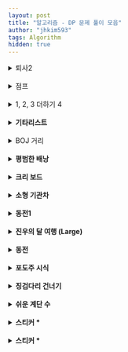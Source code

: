 ```yaml
---
layout: post
title: "알고리즘 - DP 문제 풀이 모음"
author: "jhkim593"
tags: Algorithm
hidden: true
---
```


<details>
<summary>퇴사2</summary>
<div markdown="1">

> [문제 링크](https://www.acmicpc.net/problem/15486)

<br>

### 난이도 : ⭐

dp[i]: i일에 퇴사할 때 얻을 수 있는 최대 금액값을 저장했다.

### 코드
```java
import java.util.*;
import java.io.*;
public class Main {
    public static void main(String[] args) throws IOException {
        BufferedReader bf = new BufferedReader(new InputStreamReader(System.in));

        StringTokenizer stz = new StringTokenizer(bf.readLine());
        int count = Integer.parseInt(stz.nextToken());
        int[] time = new int[count+1];
        int[] fee = new int[count+1];

        int[] dp = new int[count+2];
        for(int i=1; i<=count; i++){
            stz = new StringTokenizer(bf.readLine());
            time[i] = Integer.parseInt(stz.nextToken());
            fee[i] = Integer.parseInt(stz.nextToken());
        }

        for(int i=1; i<=count+1; i++){
            //이전 날 최대 금액이 더 높으면 사용
            dp[i] = Math.max(dp[i-1],dp[i]);

            if(i==count+1) break;
            if(i+time[i]<=count+1){
                dp[i+time[i]] = Math.max(dp[i+time[i]], dp[i]+fee[i]);
            }
        }
        System.out.println(dp[count+1]);

    }
}
```
</div>
</details>


<br>

<details>
<summary>점프</summary>
<div markdown="1">

> [문제 링크](https://www.acmicpc.net/problem/1890)

<br>

### 난이도 : ⭐

dp 2차원 배열 선언 후 각 요소에 접근할 수 있는 경로 수를 저장했다.

### 코드
```java
import java.util.*;
import java.io.*;

public class Main{

    public static void main(String[]args) throws Exception{
        BufferedReader bf = new BufferedReader(new InputStreamReader(System.in));
        StringTokenizer stz = new StringTokenizer(bf.readLine());

        int N = Integer.parseInt(stz.nextToken());
        int[][] arr = new int[N][N];
        long[][] dp = new long[N][N];
        for(int i=0;i<N;i++){
            stz = new StringTokenizer(bf.readLine());
            for(int j=0; j<N;j++){
                arr[i][j] = Integer.parseInt(stz.nextToken());
            }
        }
        dp[0][0] = 1;
        for(int i=0; i<N;i++){
            for(int j=0; j<N; j++){
                int jump = arr[i][j];
                if(jump!=0 && i+jump < N){
                    dp[i+jump][j] = dp[i+jump][j] + dp[i][j];
                }
                if(jump!=0 && j+jump < N){
                    dp[i][j+jump] = dp[i][j+jump] + dp[i][j];
                }
            }
        }
        System.out.println(dp[N-1][N-1]);
    }
}
```
</div>
</details>

<br>

<details>
<summary>1, 2, 3 더하기 4</summary>
<div markdown="1">

> [문제 링크](https://www.acmicpc.net/problem/15989)

<br>

### 난이도 : ⭐⭐

1, 2, 3 합을 구성할 때 순서가 관계 없기 때문에 **오름 차순 정렬**을 한다.  
오름 차순 정렬 했을 때 dp[i][j] 는 j로 끝날 때 i가 만들어지는 경우의 수이다.  
예를 들어 dp[4][2]는 2로 끝날 때 4가되는 경우의 수이다.  

... + 2 와 같은데 ...의 합은 2여야하며 오름 차순 정렬했기 있기 때문에 ...의 끝은 1 또는 2로 끝나야한다.  
식으로 나타내면 dp[4][2] = dp[2][1] + dp[2][2]가 된다.


### 코드
```java
import java.util.*;
import java.io.*;

public class Main{

    public static void main(String[]args) throws Exception{
        BufferedReader bf = new BufferedReader(new InputStreamReader(System.in));
        StringTokenizer stz = new StringTokenizer(bf.readLine());

        int N = Integer.parseInt(stz.nextToken());


        for(int k=0;k<N;k++){
            stz = new StringTokenizer(bf.readLine());

            int n =Integer.parseInt(stz.nextToken());
            //dp 초기값 설정시 예외 발생 방지 위해 n+3
            int [][]dp = new int[n+3][4];

            dp[1][1] = 1;

            dp[2][1] = 1;
            dp[2][2] = 1;

            dp[3][1] = 1;
            dp[3][2] = 1;
            dp[3][3] = 1;
            for(int i=4; i<=n;i++){
                dp[i][1] = dp[i-1][1];
                dp[i][2] = dp[i-2][1] +dp[i-2][2];
                dp[i][3] = dp[i-3][1] +dp[i-3][2] + dp[i-3][3];       
            }
            System.out.println(dp[n][1]+dp[n][2]+dp[n][3]);
        }        
    }
}
```
</div>
</details>

<br>

<details>
<summary><strong>기타리스트</strong></summary>
<div markdown="1">

> [문제 링크](https://www.acmicpc.net/problem/1495)

<br>

### 난이도 : ⭐⭐

각 곡이 볼륨이 줄일건지 늘릴건지 2가지 경우가 있고 최대 곡 수가 50이기 때문에 최대 2<sup>50</sup> 연산이 수행된다. dp 2차원 배열의 값을 저장해 연산 수행을 줄였다.  
dp[i][j]에 i번째 곡이 연주될 때 볼륨 j가되면 1이 저장 되도록했다.

### 코드
```java
import java.util.*;
import java.io.*;

public class Main{

    public static void main(String[]args) throws Exception{
        BufferedReader bf = new BufferedReader(new InputStreamReader(System.in));
        StringTokenizer stz = new StringTokenizer(bf.readLine());

        int n = Integer.parseInt(stz.nextToken());
        int start = Integer.parseInt(stz.nextToken());
        int limit = Integer.parseInt(stz.nextToken());

        int[] arr = new int[n];
        stz = new StringTokenizer(bf.readLine());
        for(int i=0;i<n; i++){
            arr[i] = Integer.parseInt(stz.nextToken());
        }

        int[][]dp = new int[n+1][limit+1];
        dp[0][start]=1;

        for(int i=0;i<n; i++){
            for(int j=0;j<=limit;j++){
                if(dp[i][j]==0) continue;

                if(j+arr[i]<=limit){
                    dp[i+1][j+arr[i]] =1;
                }
                if(j-arr[i]>=0){
                    dp[i+1][j-arr[i]] =1;
                }
            }
        }
       int answer = -1;
        for(int i =0; i<=limit;i++){
            if(dp[n][i]==0) continue;
            if(i> answer) answer = i;
        }
        System.out.print(answer);
    }
}
```
</div>
</details>


<br>

<details>
<summary>BOJ 거리</summary>
<div markdown="1">

> [문제 링크](https://www.acmicpc.net/problem/12026)

<br>

### 난이도 : ⭐⭐
이중 반복문을 돌아 dp[] 1차원 배열에 보도블럭을 밟았을 때 에너지 최솟값을 저장했다.


### 코드
```java
import java.util.*;
import java.io.*;

public class Main{

    public static void main(String[]args) throws Exception{
        BufferedReader bf = new BufferedReader(new InputStreamReader(System.in));
        StringTokenizer stz = new StringTokenizer(bf.readLine());

        int N = Integer.parseInt(stz.nextToken());

        stz = new StringTokenizer(bf.readLine());
        String [] arr= new String[N];
        String roads = stz.nextToken();

        int idx =0;
        for(String road : roads.split("")){
            arr[idx] = road;
            idx++;
        }

        int[] dp = new int[N];

        for(int i=0;i<N-1;i++){
            if(i!=0 && dp[i] ==0) continue;

            for(int j=i+1;j<N;j++){
                if(arr[i].equals("B") && arr[j].equals("O") || arr[i].equals("O") && arr[j].equals("J") || arr[i].equals("J") && arr[j].equals("B")){
                    if(dp[j] == 0) dp[j] = dp[i]+((j-i)*(j-i));
                    dp[j] = Math.min(dp[j],dp[i]+((j-i)*(j-i)));
                }
            }
        }
        int answer = -1;
        if(dp[N-1]!=0) answer = dp[N-1];
        System.out.println(answer);
    }
}
```
</div>
</details>

<br>

<details>
<summary><strong>평범한 배낭</strong></summary>
<div markdown="1">

> [문제 링크](https://www.acmicpc.net/problem/12865)

<br>

### 난이도 : ⭐⭐⭐
dp[i][j] 이차원 배열을 선언했고 i번째 물건까지 고려하고 j무게를 최대로 했을 때 가치의 최대값을 저장했다.
예를들어 dp[3][2]는 3번째 물건까지 고려됐고 최대 무게가 2일 때 가치의 최대값을 나타낸다.
dp[2][2] 와 비교해 크거나 같기 때문에 `dp[i][j]=dp[i-1][j];` 로 초기화를 진행했다.

### 코드
```java
import java.io.*;
import java.util.*;


public class Main {
    public static void main(String[] args) throws IOException {
        BufferedReader br = new BufferedReader(new InputStreamReader(System.in));
        StringTokenizer stz = new StringTokenizer(br.readLine());
        int n = Integer.parseInt(stz.nextToken());
        int limit = Integer.parseInt(stz.nextToken());

        int[][]arr = new int[n+1][2];
        for (int i = 1; i<=n; i++) {
            stz = new StringTokenizer(br.readLine());
            int w = Integer.parseInt(stz.nextToken());
            int v = Integer.parseInt(stz.nextToken());

            arr[i][0] = w;
            arr[i][1] = v;
        }

        int[][]dp = new int[n+1][limit+1];

        for(int i=1;i<=n;i++){
           for(int j=1;j<=limit;j++){
               dp[i][j]=dp[i-1][j];
               if(j-arr[i][0]>=0){
                  dp[i][j]=Math.max(dp[i][j],dp[i-1][j-arr[i][0]]+arr[i][1]);
               }
           }
        }

        System.out.println(dp[n][limit]);
    }
}
```
</div>
</details>


<br>

<details>
<summary><strong>크리 보드</strong></summary>
<div markdown="1">

> [문제 링크](https://www.acmicpc.net/problem/11058)

<br>

### 난이도 : ⭐⭐
4가지 선택지가 있기 때문에 모두 탐색하게되면 최대 4<sup>100</sup> 연산을 수행해야한다.
dp[i] 1차원 배열에 i번 눌렀을 때 출력되는 A의 최대값을 저장한다.  

1번 버튼이 아닌 2, 3, 4버튼으로 A를 출력하기 위해서는
전체 선택 -> 복사 -> 붙여넣기가 모두 수행되어야하기 때문에 최소 3번의 키보드가 더 눌려야한다.
3번 이후부터는 붙여넣기를 통해 출력이 가능하므로

`dp[i+j] = Math.max(dp[i+j] ,dp[i]*(j-1))`이 된다.  

1번 버튼을 통해 화면에 A하나만 출력할 수 있기 때문에 `dp[i+1]= Math.max(dp[i+1],dp[i]+1);`를 추가했다.

### 코드
```java
import java.io.*;
import java.util.*;


public class Main {
    public static void main(String[] args) throws IOException {
        BufferedReader br = new BufferedReader(new InputStreamReader(System.in));
        StringTokenizer stz = new StringTokenizer(br.readLine());
        int n = Integer.parseInt(stz.nextToken());

        long []dp =new long[n+1];
        dp[1] =1;
        for (int i=1; i<n; i++){
            dp[i+1]= Math.max(dp[i+1],dp[i]+1);
            for(int j=3;i+j<=n;j++){
                dp[i+j]=Math.max(dp[i+j],dp[i]*(j-1));
            }
        }
        System.out.print(dp[n]);
    }
}
```
</div>
</details>


<br>

<details>
<summary><strong>소형 기관차</strong></summary>
<div markdown="1">

> [문제 링크](https://www.acmicpc.net/problem/2616)

<br>

### 난이도 : ⭐⭐⭐
소형 기관차가 3대이기 때문에 최대 N<sup>3</sup> 연산을 수행해야한다.

dp[i][j] 2차원 배열을 생성해서 i번쨰 소형 기관차, j번째 객차까지 고려했을 때 최대 손님수를 저장했다.

### 코드
```java
import java.util.*;
import java.io.*;

public class Main{

    public static void main(String[]args) throws Exception{
        BufferedReader bf = new BufferedReader(new InputStreamReader(System.in));
        StringTokenizer stz = new StringTokenizer(bf.readLine());

        int n = Integer.parseInt(stz.nextToken());

        int[] arr = new int[n+1];
        int[] sum = new int[n+1];
        stz = new StringTokenizer(bf.readLine());
        for(int i=1;i<=n; i++){
            int num = Integer.parseInt(stz.nextToken());
            arr[i] = num;
            sum[i] = sum[i-1] + num;
        }

        stz = new StringTokenizer(bf.readLine());
        int limit = Integer.parseInt(stz.nextToken());
        int[][] dp = new int[4][n+1];

        for(int i=1;i<=3;i++){
            for(int j=i*limit; j<=n; j++){
               dp[i][j] = Math.max(dp[i][j-1],dp[i-1][j-limit]+sum[j]-sum[j-limit]);
            }
        }
        System.out.println(dp[3][n]);

    }
}
```
</div>
</details>


<br>

<details>
<summary><strong>동전1</strong></summary>
<div markdown="1">

> [문제 링크](https://www.acmicpc.net/problem/2293)

<br>

### 난이도 : ⭐⭐⭐
dp 배열을 선언하고 dp[i] i금액으로 만들 수 있는 경우의 수를 1번 동전부터 누적함

### 코드
```java
import java.util.*;
import java.io.*;

public class Main {
    static int n,k;
    public static void main(String[] args) throws IOException {
        BufferedReader bf = new BufferedReader(new InputStreamReader(System.in));
        StringTokenizer stz = new StringTokenizer(bf.readLine());

        n = Integer.parseInt(stz.nextToken());
        k = Integer.parseInt(stz.nextToken());
        int []dp = new int[k+1];
        int [] arr = new int[n+1];

        for(int i=1;i<=n; i++){
            stz = new StringTokenizer(bf.readLine());
            arr[i] = Integer.parseInt(stz.nextToken());
        }

        dp[0] = 1;
        for(int i=1; i<=n; i++){
            int num = arr[i];
            for(int j=num; j<=k; j++){
                dp[j] = dp[j]+dp[j-num];
            }
        }
        System.out.println(dp[k]);
    }
}

```
</div>
</details>


<br>

<details>
<summary><strong>진우의 달 여행 (Large)</strong></summary>
<div markdown="1">

> [문제 링크](https://www.acmicpc.net/problem/17485)

<br>

### 난이도 : ⭐⭐⭐
dp[i][j][k] 3차원 배열을 생성 k의 방향으로 i,j의 접근했을 때 최소값을 저장

### 코드
```java
import java.io.*;
import java.util.*;

public class Main {
    static int[] tx = {1,1,1};
    static int[] ty = {0,1,-1};
    public static void main(String[] args) throws IOException {
        BufferedReader br = new BufferedReader(new InputStreamReader(System.in));
        StringTokenizer stz = new StringTokenizer(br.readLine());

        int n = Integer.parseInt(stz.nextToken());
        int m = Integer.parseInt(stz.nextToken());
        int [][] arr = new int[n][m];
        for(int i=0; i<n; i++){
            stz = new StringTokenizer(br.readLine());
            for(int j=0;j<m; j++){
                arr[i][j] = Integer.parseInt(stz.nextToken());
            }
        }
        int [][][]dp = new int[n][m][3];

        for (int i = 0; i < n; i++) {
            for (int j = 0; j < m; j++) {
                Arrays.fill(dp[i][j], Integer.MAX_VALUE);
            }
        }

        for (int j = 0; j < m; j++) {
            for (int d = 0; d < 3; d++) {
                dp[0][j][d] = arr[0][j];
            }
        }
        for(int i=0; i<n; i++){
            for(int j=0;j<m; j++){
                for(int k=0; k<3; k++){
                    for(int l =0; l<3; l++){
                        if(k == l) continue;
                        int rx = i+tx[l];
                        int ry = j+ty[l];
                        if(ry<0 || rx <0 || rx>=n ||ry>=m ) continue;
                        if(dp[i][j][k] != Integer.MAX_VALUE) dp[rx][ry][l] = Math.min(dp[rx][ry][l],dp[i][j][k] + arr[rx][ry]);
                    }
                }
            }
        }
        int answer = Integer.MAX_VALUE;
        for(int j=0;j<m; j++){
            answer = Math.min(answer,Math.min(Math.min(dp[n-1][j][0],dp[n-1][j][1]),dp[n-1][j][2]));
        }
        System.out.println(answer);
    }
}
```
</div>
</details>

<br>

<details>
<summary><strong>동전</strong></summary>
<div markdown="1">

> [문제 링크](https://www.acmicpc.net/problem/9084)

<br  
### 난이도 : ⭐⭐⭐
dp[i] 일차원 배열을 사용해 i원일 때 방법 수를 저장  
dp[i] = dp[i] + dp[i-coin]; 이 점화식이며 dp[0] =1을 입력해 반복문 수행

### 코드
```java
import java.io.*;
import java.util.*;

public class Main {
    static int[] tx = {1,1,1};
    static int[] ty = {0,1,-1};
    public static void main(String[] args) throws IOException {
        BufferedReader br = new BufferedReader(new InputStreamReader(System.in));
        StringTokenizer stz = new StringTokenizer(br.readLine());

        int n = Integer.parseInt(stz.nextToken());
        int m = Integer.parseInt(stz.nextToken());
        int [][] arr = new int[n][m];
        for(int i=0; i<n; i++){
            stz = new StringTokenizer(br.readLine());
            for(int j=0;j<m; j++){
                arr[i][j] = Integer.parseInt(stz.nextToken());
            }
        }
        int [][][]dp = new int[n][m][3];

        for (int i = 0; i < n; i++) {
            for (int j = 0; j < m; j++) {
                Arrays.fill(dp[i][j], Integer.MAX_VALUE);
            }
        }

        for (int j = 0; j < m; j++) {
            for (int d = 0; d < 3; d++) {
                dp[0][j][d] = arr[0][j];
            }
        }
        for(int i=0; i<n; i++){
            for(int j=0;j<m; j++){
                for(int k=0; k<3; k++){
                    for(int l =0; l<3; l++){
                        if(k == l) continue;
                        int rx = i+tx[l];
                        int ry = j+ty[l];
                        if(ry<0 || rx <0 || rx>=n ||ry>=m ) continue;
                        if(dp[i][j][k] != Integer.MAX_VALUE) dp[rx][ry][l] = Math.min(dp[rx][ry][l],dp[i][j][k] + arr[rx][ry]);
                    }
                }
            }
        }
        int answer = Integer.MAX_VALUE;
        for(int j=0;j<m; j++){
            answer = Math.min(answer,Math.min(Math.min(dp[n-1][j][0],dp[n-1][j][1]),dp[n-1][j][2]));
        }
        System.out.println(answer);
    }
}
```
</div>
</details>


<br>

<details>
<summary><strong>포도주 시식</strong></summary>
<div markdown="1">

> [문제 링크](https://www.acmicpc.net/problem/2156)

<br>

### 난이도 : ⭐⭐
dp[i] 배열을 선언해 i번째 포도주까지 고려시 최대양을 저장함  
세개를 연속해서 먹을 수 없으므로 dp[i]은 다음과 같이 나타낼 수 있음
- dp[i-1] 
- dp[i-2] + arr[i]  
- dp[i - 3] + arr[i - 1] + arr[i]

dp[i-2] + arr[i]를 예로들면 dp[i-2]까지 어떻게든 최댓값를 구했다면 arr[i-1]을 건너뛰고 
arr[i]를 더한 것이 연속 세번을 넘지 않기 때문에 후보가 됨


### 코드
```java
import java.io.*;
import java.util.*;


public class Main {
    public static void main(String[] args) throws IOException {
        BufferedReader br = new BufferedReader(new InputStreamReader(System.in));
        StringTokenizer stz = new StringTokenizer(br.readLine());
        int n = Integer.parseInt(stz.nextToken());

        int[] arr = new int[n + 1];
        int[] dp = new int[n + 1];
        for (int i = 1; i <= n; i++) {
            stz = new StringTokenizer(br.readLine());
            arr[i] = Integer.parseInt(stz.nextToken());
        }

        for (int i = 1; i <= n; i++) {
            if(i>=3){
                dp[i] = Math.max(dp[i - 1], Math.max(dp[i - 2] + arr[i], dp[i - 3] + arr[i - 1] + arr[i]));
            } else {
                dp[i] = dp[i-1]+arr[i];
            }
        }
        System.out.println(dp[n]);
    }
}
```
</div>
</details>


<br>

<details>
<summary><strong>징검다리 건너기</strong></summary>
<div markdown="1">

> [문제 링크](https://www.acmicpc.net/problem/21317)

<br>

### 난이도 : ⭐⭐
dp[i][j] dp 2차원 배열을 선언해서 i번째 징검다리에 도착했을 때 최소 에너지값 , j는 매우 큰 점프 사용 여부를 저장

### 코드
```java
import java.util.*;
import java.io.*;

public class Main{
    public static void main(String []args) throws Exception{
        BufferedReader br = new BufferedReader(new InputStreamReader(System.in));
        StringTokenizer stz = new StringTokenizer(br.readLine());
        int n = Integer.parseInt(stz.nextToken());

        ArrayList<Integer>[] arr = new ArrayList[n];
        for(int i=0; i<n-1; i++){
            stz = new StringTokenizer(br.readLine());

            ArrayList<Integer> list = new ArrayList<>();
            int e = Integer.parseInt(stz.nextToken());
            int be = Integer.parseInt(stz.nextToken());
            list.add(e);
            list.add(be);
            arr[i+1] = list;
        }
        stz = new StringTokenizer(br.readLine());
        int vbe = Integer.parseInt(stz.nextToken());

        int [][] dp =new int[n+1][2];
        for(int i=0; i<dp.length; i++){
            Arrays.fill(dp[i],Integer.MAX_VALUE);
        }

        dp[1][0] = 0;
        dp[1][1] = 0;
        for(int i=1; i<=n; i++){
            if(i-1 >=1) {
                dp[i][0] = Math.min(dp[i][0],dp[i-1][0] + arr[i-1].get(0));
                dp[i][1] = Math.min(dp[i][1],dp[i-1][1] + arr[i-1].get(0));
            }
            if(i-2 >=1) {
                dp[i][0] = Math.min(dp[i][0],dp[i-2][0] + arr[i-2].get(1));
                dp[i][1] = Math.min(dp[i][1],dp[i-2][1] + arr[i-2].get(1));
            }
            if(i-3 >=1) {
                dp[i][1] = Math.min(dp[i][1],dp[i-3][0] + vbe);
            }
        }
        System.out.println(Math.min(dp[n][0],dp[n][1]));
    }
}
```
</div>
</details>



<br>

<details>
<summary><strong>쉬운 계단 수</strong></summary>
<div markdown="1">

> [문제 링크](https://www.acmicpc.net/problem/10844)

<br>

### 난이도 : ⭐⭐
완전 탐색시 최대 2<sup>100</sup>의 연산을 수행함  
dp[i][j]에 길이가 i이고 j로 끝나는 계단 수를 저장

### 코드
```java
import java.util.*;
import java.io.*;

public class Main{
    public static void main(String []args) throws Exception{
        BufferedReader br = new BufferedReader(new InputStreamReader(System.in));
        StringTokenizer stz = new StringTokenizer(br.readLine());

        int n = Integer.parseInt(stz.nextToken());

        long [][]dp = new long[n+1][10];

        for(int i=1; i<=9; i++){
            dp[1][i] =1;
        }

        for(int i=2; i<=n; i++){
            for(int j=0; j<=9; j++){
                if(j-1 >= 0) dp[i][j] = (dp[i][j] + dp[i-1][j-1])%1000000000;
                if(j+1 <=9) dp[i][j] = (dp[i][j] + dp[i-1][j+1])%1000000000;
            }
        }
        long answer = 0;
        for(int i=0; i<=9; i++){
            answer = (answer + dp[n][i]) %1000000000;
        }
        System.out.println(answer);
    }
}
```
</div>
</details>


<br>

<details>
<summary><strong>스티커 *</strong></summary>
<div markdown="1">

> [문제 링크](https://www.acmicpc.net/problem/10844)

<br>

### 난이도 : ⭐⭐
dp[i][j] 
- j열의 위 스티커를 선택했을 때 최대값 i =1
- j열의 아래 스티커를 선택했을 때 최대값 i = 0  

0 3 0 4   
0 1 2 0  
만약 4에 해당하는 최대값을 구한다고 하면 1,2을 기준으로 최대값을 구하면된다. 3은 포함하지 않아도 되는 이유는 2에 최대값에 포함이 되기 때문


### 코드
```java
import java.util.*;
import java.io.*;

public class Main{
    static StringBuilder sb = new StringBuilder();
    public static void main(String []args) throws Exception{
        BufferedReader br = new BufferedReader(new InputStreamReader(System.in));
        StringTokenizer stz = new StringTokenizer(br.readLine());

        int t = Integer.parseInt(stz.nextToken());
        for(int i=0; i<t; i++){
            stz = new StringTokenizer(br.readLine());
            int n = Integer.parseInt(stz.nextToken());

            int [][] arr = new int[2][n+1];
            for(int j=0; j<2; j++){
                stz = new StringTokenizer(br.readLine());
                for(int k=1; k<=n; k++){
                    arr[j][k] = Integer.parseInt(stz.nextToken());
                }
            }
            int [][] dp = new int[2][n+1];
            dp[0][1] = arr[0][1];
            dp[1][1] = arr[1][1];
            for(int j=2; j<=n; j++){
                dp[0][j] = Math.max(dp[1][j-1],dp[1][j-2])+arr[0][j];
                dp[1][j] = Math.max(dp[0][j-1],dp[0][j-2])+arr[1][j];
            }
            sb.append(Math.max(dp[0][n],dp[1][n])).append("\n");
        }
        System.out.print(sb.toString());
    }
}

```
</div>
</details>


<br>

<details>
<summary><strong>스티커 *</strong></summary>
<div markdown="1">

> [문제 링크](https://www.acmicpc.net/problem/10844)

<br>

### 난이도 : ⭐⭐
dp[i][j]
- j열의 위 스티커를 선택했을 때 최대값 i =1
- j열의 아래 스티커를 선택했을 때 최대값 i = 0

0 3 0 4   
0 1 2 0  
만약 4에 해당하는 최대값을 구한다고 하면 1,2을 기준으로 최대값을 구하면된다. 3은 포함하지 않아도 되는 이유는 2에 최대값에 포함이 되기 때문


### 코드
```java
import java.util.*;
import java.io.*;

public class Main{
    static StringBuilder sb = new StringBuilder();
    public static void main(String []args) throws Exception{
        BufferedReader br = new BufferedReader(new InputStreamReader(System.in));
        StringTokenizer stz = new StringTokenizer(br.readLine());

        int t = Integer.parseInt(stz.nextToken());
        for(int i=0; i<t; i++){
            stz = new StringTokenizer(br.readLine());
            int n = Integer.parseInt(stz.nextToken());

            int [][] arr = new int[2][n+1];
            for(int j=0; j<2; j++){
                stz = new StringTokenizer(br.readLine());
                for(int k=1; k<=n; k++){
                    arr[j][k] = Integer.parseInt(stz.nextToken());
                }
            }
            int [][] dp = new int[2][n+1];
            dp[0][1] = arr[0][1];
            dp[1][1] = arr[1][1];
            for(int j=2; j<=n; j++){
                dp[0][j] = Math.max(dp[1][j-1],dp[1][j-2])+arr[0][j];
                dp[1][j] = Math.max(dp[0][j-1],dp[0][j-2])+arr[1][j];
            }
            sb.append(Math.max(dp[0][n],dp[1][n])).append("\n");
        }
        System.out.print(sb.toString());
    }
}

```
</div>
</details>